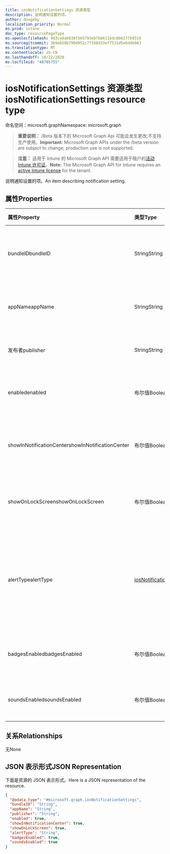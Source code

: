 ```yaml
---
title: iosNotificationSettings 资源类型
description: 说明通知设置的项。
author: dougeby
localization_priority: Normal
ms.prod: intune
doc_type: resourcePageType
ms.openlocfilehash: 9d3ce8ab638f365793eb7bb6116dc8b6277b9318
ms.sourcegitcommit: 3b9eb50b790d952c7f350433ef7531d5e6d4b963
ms.translationtype: MT
ms.contentlocale: zh-CN
ms.lasthandoff: 10/22/2020
ms.locfileid: "48705755"
---
```

# <a name="iosnotificationsettings-resource-type"></a><span data-ttu-id="9411b-103">iosNotificationSettings 资源类型</span><span class="sxs-lookup"><span data-stu-id="9411b-103">iosNotificationSettings resource type</span></span>

<span data-ttu-id="9411b-104">命名空间：microsoft.graph</span><span class="sxs-lookup"><span data-stu-id="9411b-104">Namespace: microsoft.graph</span></span>

> <span data-ttu-id="9411b-105">**重要说明：** /Beta 版本下的 Microsoft Graph Api 可能会发生更改;不支持生产使用。</span><span class="sxs-lookup"><span data-stu-id="9411b-105">**Important:** Microsoft Graph APIs under the /beta version are subject to change; production use is not supported.</span></span>

> <span data-ttu-id="9411b-106">**注意：** 适用于 Intune 的 Microsoft Graph API 需要适用于租户的[活动 Intune 许可证](https://go.microsoft.com/fwlink/?linkid=839381)。</span><span class="sxs-lookup"><span data-stu-id="9411b-106">**Note:** The Microsoft Graph API for Intune requires an [active Intune license](https://go.microsoft.com/fwlink/?linkid=839381) for the tenant.</span></span>

<span data-ttu-id="9411b-107">说明通知设置的项。</span><span class="sxs-lookup"><span data-stu-id="9411b-107">An item describing notification setting.</span></span>

## <a name="properties"></a><span data-ttu-id="9411b-108">属性</span><span class="sxs-lookup"><span data-stu-id="9411b-108">Properties</span></span>
|<span data-ttu-id="9411b-109">属性</span><span class="sxs-lookup"><span data-stu-id="9411b-109">Property</span></span>|<span data-ttu-id="9411b-110">类型</span><span class="sxs-lookup"><span data-stu-id="9411b-110">Type</span></span>|<span data-ttu-id="9411b-111">说明</span><span class="sxs-lookup"><span data-stu-id="9411b-111">Description</span></span>|
|:---|:---|:---|
|<span data-ttu-id="9411b-112">bundleID</span><span class="sxs-lookup"><span data-stu-id="9411b-112">bundleID</span></span>|<span data-ttu-id="9411b-113">String</span><span class="sxs-lookup"><span data-stu-id="9411b-113">String</span></span>|<span data-ttu-id="9411b-114">要向其应用这些通知设置的应用的捆绑 ID。</span><span class="sxs-lookup"><span data-stu-id="9411b-114">Bundle id of app to which to apply these notification settings.</span></span>|
|<span data-ttu-id="9411b-115">appName</span><span class="sxs-lookup"><span data-stu-id="9411b-115">appName</span></span>|<span data-ttu-id="9411b-116">String</span><span class="sxs-lookup"><span data-stu-id="9411b-116">String</span></span>|<span data-ttu-id="9411b-117">要与 bundleID 关联的应用程序名称。</span><span class="sxs-lookup"><span data-stu-id="9411b-117">Application name to be associated with the bundleID.</span></span>|
|<span data-ttu-id="9411b-118">发布者</span><span class="sxs-lookup"><span data-stu-id="9411b-118">publisher</span></span>|<span data-ttu-id="9411b-119">String</span><span class="sxs-lookup"><span data-stu-id="9411b-119">String</span></span>|<span data-ttu-id="9411b-120">要与 bundleID 关联的发布者。</span><span class="sxs-lookup"><span data-stu-id="9411b-120">Publisher to be associated with the bundleID.</span></span>|
|<span data-ttu-id="9411b-121">enabled</span><span class="sxs-lookup"><span data-stu-id="9411b-121">enabled</span></span>|<span data-ttu-id="9411b-122">布尔值</span><span class="sxs-lookup"><span data-stu-id="9411b-122">Boolean</span></span>|<span data-ttu-id="9411b-123">指示是否允许此应用使用通知。</span><span class="sxs-lookup"><span data-stu-id="9411b-123">Indicates whether notifications are allowed for this app.</span></span>|
|<span data-ttu-id="9411b-124">showInNotificationCenter</span><span class="sxs-lookup"><span data-stu-id="9411b-124">showInNotificationCenter</span></span>|<span data-ttu-id="9411b-125">布尔值</span><span class="sxs-lookup"><span data-stu-id="9411b-125">Boolean</span></span>|<span data-ttu-id="9411b-126">指示是否可以在通知中心中显示通知。</span><span class="sxs-lookup"><span data-stu-id="9411b-126">Indicates whether notifications can be shown in notification center.</span></span>|
|<span data-ttu-id="9411b-127">showOnLockScreen</span><span class="sxs-lookup"><span data-stu-id="9411b-127">showOnLockScreen</span></span>|<span data-ttu-id="9411b-128">布尔值</span><span class="sxs-lookup"><span data-stu-id="9411b-128">Boolean</span></span>|<span data-ttu-id="9411b-129">指示是否可以在锁定屏幕上显示通知。</span><span class="sxs-lookup"><span data-stu-id="9411b-129">Indicates whether notifications can be shown on the lock screen.</span></span>|
|<span data-ttu-id="9411b-130">alertType</span><span class="sxs-lookup"><span data-stu-id="9411b-130">alertType</span></span>|[<span data-ttu-id="9411b-131">iosNotificationAlertType</span><span class="sxs-lookup"><span data-stu-id="9411b-131">iosNotificationAlertType</span></span>](../resources/intune-deviceconfig-iosnotificationalerttype.md)|<span data-ttu-id="9411b-132">指示此应用的通知的警报类型。</span><span class="sxs-lookup"><span data-stu-id="9411b-132">Indicates the type of alert for notifications for this app.</span></span> <span data-ttu-id="9411b-133">可取值为：`deviceDefault`、`banner`、`modal`、`none`。</span><span class="sxs-lookup"><span data-stu-id="9411b-133">Possible values are: `deviceDefault`, `banner`, `modal`, `none`.</span></span>|
|<span data-ttu-id="9411b-134">badgesEnabled</span><span class="sxs-lookup"><span data-stu-id="9411b-134">badgesEnabled</span></span>|<span data-ttu-id="9411b-135">布尔值</span><span class="sxs-lookup"><span data-stu-id="9411b-135">Boolean</span></span>|<span data-ttu-id="9411b-136">指示是否允许此应用使用徽章。</span><span class="sxs-lookup"><span data-stu-id="9411b-136">Indicates whether badges are allowed for this app.</span></span>|
|<span data-ttu-id="9411b-137">soundsEnabled</span><span class="sxs-lookup"><span data-stu-id="9411b-137">soundsEnabled</span></span>|<span data-ttu-id="9411b-138">布尔值</span><span class="sxs-lookup"><span data-stu-id="9411b-138">Boolean</span></span>|<span data-ttu-id="9411b-139">指示是否允许此应用使用声音。</span><span class="sxs-lookup"><span data-stu-id="9411b-139">Indicates whether sounds are allowed for this app.</span></span>|

## <a name="relationships"></a><span data-ttu-id="9411b-140">关系</span><span class="sxs-lookup"><span data-stu-id="9411b-140">Relationships</span></span>
<span data-ttu-id="9411b-141">无</span><span class="sxs-lookup"><span data-stu-id="9411b-141">None</span></span>

## <a name="json-representation"></a><span data-ttu-id="9411b-142">JSON 表示形式</span><span class="sxs-lookup"><span data-stu-id="9411b-142">JSON Representation</span></span>
<span data-ttu-id="9411b-143">下面是资源的 JSON 表示形式。</span><span class="sxs-lookup"><span data-stu-id="9411b-143">Here is a JSON representation of the resource.</span></span>
<!-- {
  "blockType": "resource",
  "@odata.type": "microsoft.graph.iosNotificationSettings"
}
-->
``` json
{
  "@odata.type": "#microsoft.graph.iosNotificationSettings",
  "bundleID": "String",
  "appName": "String",
  "publisher": "String",
  "enabled": true,
  "showInNotificationCenter": true,
  "showOnLockScreen": true,
  "alertType": "String",
  "badgesEnabled": true,
  "soundsEnabled": true
}
```





